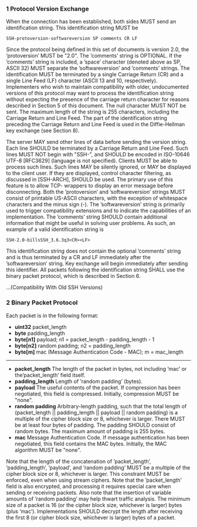 ### 1 Protocol Version Exchange
When the connection has been established, both sides MUST send an identification string.  This identification string MUST be

`SSH-protoversion-softwareversion SP comments CR LF`

Since the protocol being defined in this set of documents is version 2.0, the ’protoversion’ MUST be "2.0".  The ’comments’ string is OPTIONAL. If the ’comments’ string is included, a ’space’ character (denoted above as SP, ASCII 32) MUST separate the ’softwareversion’ and ’comments’ strings.  The identification MUST be terminated by a single Carriage Return (CR) and a single Line Feed (LF) character (ASCII 13 and 10, respectively). Implementers who wish to maintain compatibility with older, undocumented versions of this protocol may want to process the identification string without expecting the presence of the carriage return character for reasons described in Section 5 of this document.  The null character MUST NOT be sent. The maximum length of the string is 255 characters, including the Carriage Return and Line Feed. The part of the identification string preceding the Carriage Return and Line Feed is used in the Diffie-Hellman key exchange (see Section 8).

The server MAY send other lines of data before sending the version string.  Each line SHOULD be terminated by a Carriage Return and Line Feed.  Such lines MUST NOT begin with "SSH-", and SHOULD be encoded in ISO-10646 UTF-8 [RFC3629] (language is not specified). Clients MUST be able to process such lines.  Such lines MAY be silently ignored, or MAY be displayed to the client user.  If they are displayed, control character filtering, as discussed in [SSH-ARCH], SHOULD be used.  The primary use of this feature is to allow TCP- wrappers to display an error message before disconnecting. Both the ’protoversion’ and ’softwareversion’ strings MUST consist of printable US-ASCII characters, with the exception of whitespace characters and the minus sign (-). The ’softwareversion’ string is primarily used to trigger compatibility extensions and to indicate the capabilities of an implementation.  The ’comments’ string SHOULD contain additional information that might be useful in solving user problems.  As such, an example of a valid identification string is

`SSH-2.0-billsSSH_3.6.3q3<CR><LF>`

This identification string does not contain the optional ’comments’ string and is thus terminated by a CR and LF immediately after the ’softwareversion’ string. Key exchange will begin immediately after sending this identifier. All packets following the identification string SHALL use the binary packet protocol, which is described in Section 6.

...(Compatibility With Old SSH Versions)

### 2 Binary Packet Protocol
Each packet is in the following format:
   - **uint32**    packet_length
   - **byte**      padding_length
   - **byte[n1]**  payload; n1 = packet_length - padding_length - 1
   - **byte[n2]**  random padding; n2 = padding_length
   - **byte[m]**   mac (Message Authentication Code - MAC); m = mac_length

---

   - **packet_length**
      The length of the packet in bytes, not including ’mac’ or the’packet_length’ field itself.
   - **padding_length**
      Length of ’random padding’ (bytes).
   - **payload**
      The useful contents of the packet.  If compression has been negotiated, this field is compressed.  Initially, compression MUST be "none".
   - **random padding**
      Arbitrary-length padding, such that the total length of (packet_length || padding_length || payload || random padding) is a multiple of the cipher block size or 8, whichever is larger. There MUST be at least four bytes of padding.  The padding SHOULD consist of random bytes.  The maximum amount of padding is 255 bytes.
   - **mac**
      Message Authentication Code.  If message authentication has been negotiated, this field contains the MAC bytes. Initially, the MAC algorithm MUST be "none".

Note that the length of the concatenation of ’packet_length’, ’padding_length’, ’payload’, and ’random padding’ MUST be a multiple of the cipher block size or 8, whichever is larger.  This constraint MUST be enforced, even when using stream ciphers.  Note that the ’packet_length’ field is also encrypted, and processing it requires special care when sending or receiving packets.  Also note that the insertion of variable amounts of ’random padding’ may help thwart traffic analysis. The minimum size of a packet is 16 (or the cipher block size, whichever is larger) bytes (plus ’mac’).  Implementations SHOULD decrypt the length after receiving the first 8 (or cipher block size, whichever is larger) bytes of a packet.